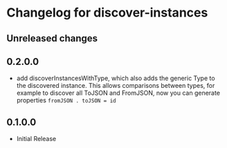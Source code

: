 # Changelog for discover-instances

## Unreleased changes

## 0.2.0.0
- add discoverInstancesWithType, which also adds the generic Type
  to the discovered instance. This allows comparisons between types,
  for example to discover all ToJSON and FromJSON, now you can generate
  properties `fromJSON . toJSON = id`

## 0.1.0.0

- Initial Release
